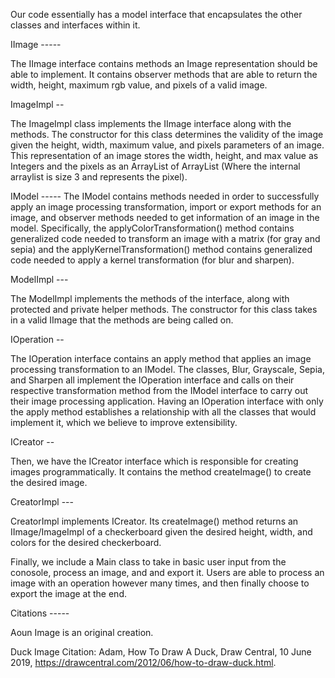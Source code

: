 Our code essentially has a model interface that encapsulates
the other classes and interfaces within it. 

IImage -----

The IImage interface contains methods an Image representation should be 
able to implement. It contains observer methods that are able to return the width, 
height, maximum rgb value, and pixels of a valid image. 

ImageImpl --

The ImageImpl class implements the IImage interface along with the methods. The 
constructor for this class determines the validity of the image given the height, 
width, maximum value, and pixels parameters of an image. This representation of an 
image stores the width, height, and max value as Integers and the pixels as an
ArrayList of ArrayList<Integer> (Where the internal arraylist is size 3 and represents the pixel). 

IModel -----
The IModel contains methods needed in order to successfully apply an image 
processing transformation, import or export methods for an image, and observer 
methods needed to get information of an image in the model.
Specifically, the applyColorTransformation() method contains
generalized code needed to transform an image with a matrix (for gray and sepia)
 and the applyKernelTransformation() method contains
generalized code needed to apply a kernel transformation (for blur and sharpen).

ModelImpl ---

The ModelImpl implements the methods of the interface, along
with protected and private helper methods. The constructor for 
this class takes in a valid IImage that the methods are being 
called on. 

IOperation --

The IOperation interface contains an apply method
that applies an image processing transformation to an IModel. The 
classes, Blur, Grayscale, Sepia, and Sharpen all implement the 
IOperation interface and calls on their respective transformation
method from the IModel interface to carry out their image processing
application. Having an IOperation interface with
only the apply method establishes a relationship
with all the classes that would implement it, which we believe to improve extensibility. 

ICreator --

Then, we have the ICreator interface which is responsible for 
creating images programmatically. It contains the method createImage() to create the desired image. 

CreatorImpl --- 

CreatorImpl implements ICreator. Its createImage() method returns an IImage/ImageImpl of a checkerboard given 
the desired height, width, and colors for the desired checkerboard. 

Finally, we include a Main class to take in basic user input from the conosole,
process an image, and and export it. Users are able to process an image with an operation however many times, and
then finally choose to export the image at the end. 


Citations -----

Aoun Image is an original creation.

Duck Image Citation: 
Adam, How To Draw A Duck, Draw Central, 10 June 2019, 
https://drawcentral.com/2012/06/how-to-draw-duck.html.



